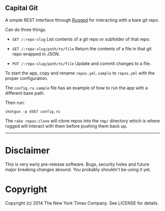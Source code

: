 Capital Git
-----------

A simple REST interface through [Rugged](https://github.com/libgit2/rugged) for interacting with a bare git repo.

Can do three things.

- `GET /:repo-slug`
    List contents of a git repo or subfolder of that repo.

- `GET /:repo-slug/path/to/file`
    Return the contents of a file in that git repo wrapped in JSON.

- `PUT /:repo-slug/path/to/file`
    Update and commit changes to a file.

To start the app, copy and rename `repos.yml.sample` to `repos.yml` with the proper configuration.

The `config.ru.sample` file has an example of how to run the app with a different base path.

Then run:

`shotgun -p 4567 config.ru`


The `rake repos:clone` will clone repos into the `tmp/` directory which is where rugged will interact with them before pushing them back up.


----

Disclaimer
==========

This is very early pre-release software. Bugs, security holes and future major breaking changes abound. You probably shouldn't be using it yet.



Copyright
=========
Copyright (c) 2014 The New York Times Company. See LICENSE for details.